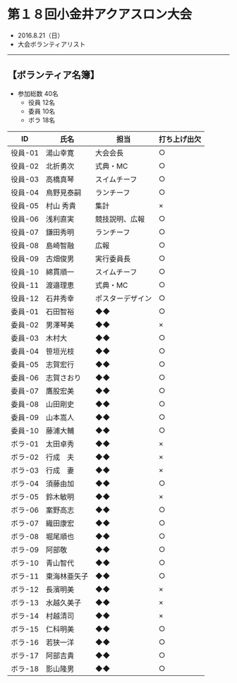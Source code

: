 # 第１８回小金井アクアスロン大会  
 * 2016.8.21（日）
 * 大会ボランティアリスト

---
## 【ボランティア名簿】  
   * 参加総数 40名  
     + 役員 12名  
     + 委員 10名  
     + ボラ 18名  

|ID|氏名|担当|打ち上げ出欠|
|---|---|---|---|
|役員-01|湯山幸寛|大会会長|○|
|役員-02|北折勇次|式典・MC|○|
|役員-03|高橋真琴|スイムチーフ|○|
|役員-04|鳥野見泰嗣|ランチーフ|○|
|役員-05|村山 秀貴|集計|×|
|役員-06|浅利直実|競技説明、広報|○|
|役員-07|鎌田秀明|ランチーフ|○|
|役員-08|島崎智融|広報|○|
|役員-09|古畑俊男|実行委員長|○|
|役員-10|綿貫順一|スイムチーフ|○|
|役員-11|渡邉理恵|式典・MC|○|
|役員-12|石井秀幸|ポスターデザイン|○|
|委員-01|石田智裕|◆◆|○|
|委員-02|男澤琴美|◆◆|×|
|委員-03|木村大|◆◆|○|
|委員-04|笹垣光枝|◆◆|○|
|委員-05|志賀宏行|◆◆|○|
|委員-06|志賀さおり|◆◆|○|
|委員-07|鷹股宏美|◆◆|○|
|委員-08|山田剛史|◆◆|○|
|委員-09|山本嵩人|◆◆|○|
|委員-10|藤浦大輔|◆◆|○|
|ボラ-01|太田卓秀|◆◆|×|
|ボラ-02|行成　夫|◆◆|×|
|ボラ-03|行成　妻|◆◆|×|
|ボラ-04|須藤由加|◆◆|○|
|ボラ-05|鈴木敏明|◆◆|×|
|ボラ-06|案野高志|◆◆|○|
|ボラ-07|織田康宏|◆◆|○|
|ボラ-08|堀尾順也|◆◆|○|
|ボラ-09|阿部敬|◆◆|○|
|ボラ-10|青山智代|◆◆|○|
|ボラ-11|東海林亜矢子|◆◆|○|
|ボラ-12|長濱明美|◆◆|×|
|ボラ-13|水越久美子|◆◆|×|
|ボラ-14|村越清司|◆◆|×|
|ボラ-15|仁科明美|◆◆|○|
|ボラ-16|若狭一洋|◆◆|○|
|ボラ-17|阿部吉貴|◆◆|○|
|ボラ-18|影山隆男|◆◆|○|
